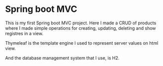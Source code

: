 # Spring boot MVC

This is my first Spring boot MVC project. Here I made a CRUD of products where I made simple operations for creating, updating, deleting and show registres in a view.

Thymeleaf is the template engine I used to represent server values on html view. 

And the database management system that I use, is H2.

